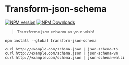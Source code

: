# Transform-json-schema

<!-- [![build status](https://img.shields.io/travis/imcuttle/transform-json-schema/master.svg?style=flat-square)](https://travis-ci.org/imcuttle/transform-json-schema) -->
<!-- [![Test coverage](https://img.shields.io/codecov/c/github/imcuttle/transform-json-schema.svg?style=flat-square)](https://codecov.io/github/imcuttle/transform-json-schema?branch=master) -->
[![NPM version](https://img.shields.io/npm/v/transform-json-schema.svg?style=flat-square)](https://www.npmjs.com/package/transform-json-schema)
[![NPM Downloads](https://img.shields.io/npm/dm/transform-json-schema.svg?style=flat-square&maxAge=43200)](https://www.npmjs.com/package/transform-json-schema)

> Transforms json schema as your wish!


```
npm install --global transform-json-schema

curl http://example.com/schema.json | json-schema-ts
curl http://example.com/schema.json | json-schema-vm
curl http://example.com/schema.json | json-schema-walli
```
